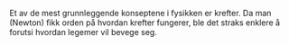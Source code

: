 Et av de mest grunnleggende konseptene i fysikken er krefter. Da man (Newton) fikk orden på hvordan krefter fungerer, ble det straks enklere å forutsi hvordan legemer vil bevege seg. 

<quiz-with-navigation :exercises="['fysikk_newton_3_lov_01', 'fysikk_newton_3_lov_02']"></quiz-with-navigation>


